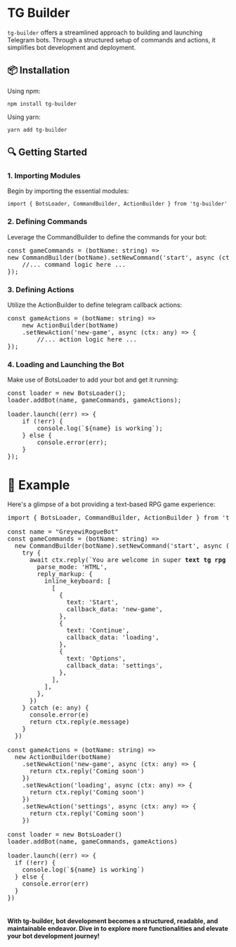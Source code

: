 # TG Builder

`tg-builder` offers a streamlined approach to building and launching Telegram bots. Through a structured setup of commands and actions, it simplifies bot development and deployment.

## 📦 Installation
Using npm:

`npm install tg-builder`

Using yarn:

`yarn add tg-builder`

## 🔍 Getting Started

### 1. Importing Modules
   Begin by importing the essential modules:

`import { BotsLoader, CommandBuilder, ActionBuilder } from 'tg-builder'`

### 2. Defining Commands

Leverage the CommandBuilder to define the commands for your bot:

<pre>
const gameCommands = (botName: string) =>
new CommandBuilder(botName).setNewCommand('start', async (ctx) => {
    //... command logic here ...
});
</pre>
### 3. Defining Actions

Utilize the ActionBuilder to define telegram callback actions:
<pre>
const gameActions = (botName: string) =>
    new ActionBuilder(botName)
    .setNewAction('new-game', async (ctx: any) => {
        //... action logic here ...
});
</pre>
### 4. Loading and Launching the Bot

Make use of BotsLoader to add your bot and get it running:

<pre>
const loader = new BotsLoader();
loader.addBot(name, gameCommands, gameActions);

loader.launch((err) => {
    if (!err) {
        console.log(`${name} is working`);
    } else {
        console.error(err);
    }
});
</pre>

# 📖 Example

Here's a glimpse of a bot providing a text-based RPG game experience:

<pre>
import { BotsLoader, CommandBuilder, ActionBuilder } from 'tg-builder'

const name = "GreyewiRogueBot"
const gameCommands = (botName: string) =>
  new CommandBuilder(botName).setNewCommand('start', async (ctx) => {
    try {
      await ctx.reply(`You are welcome in super <b>text tg rpg game!</b>:`, {
        parse_mode: 'HTML',
        reply_markup: {
          inline_keyboard: [
            [
              {
                text: 'Start',
                callback_data: 'new-game',
              },
              {
                text: 'Continue',
                callback_data: 'loading',
              },
              {
                text: 'Options',
                callback_data: 'settings',
              },
            ],
          ],
        },
      })
    } catch (e: any) {
      console.error(e)
      return ctx.reply(e.message)
    }
  })

const gameActions = (botName: string) =>
  new ActionBuilder(botName)
    .setNewAction('new-game', async (ctx: any) => {
      return ctx.reply('Coming soon')
    })
    .setNewAction('loading', async (ctx: any) => {
      return ctx.reply('Coming soon')
    })
    .setNewAction('settings', async (ctx: any) => {
      return ctx.reply('Coming soon')
    })

const loader = new BotsLoader()
loader.addBot(name, gameCommands, gameActions)

loader.launch((err) => {
  if (!err) {
    console.log(`${name} is working`)
  } else {
    console.error(err)
  }
})

</pre>

#### With tg-builder, bot development becomes a structured, readable, and maintainable endeavor. Dive in to explore more functionalities and elevate your bot development journey!